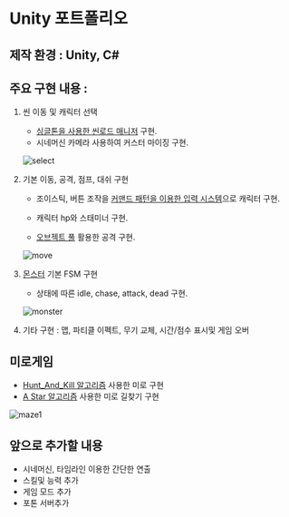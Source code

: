 # Unity 포트폴리오

## 제작 환경 : Unity, C#

## 주요 구현 내용 :    


1. 씬 이동 및 캐릭터 선택
    - [싱글톤을 사용한 씬로드 매니저](https://github.com/ChangminYoo/portfolio-magic_cube/blob/main/Assets/03.%20Scripts/Manager/SceneLoadManager.cs) 구현.
    - 시네머신 카메라 사용하여 커스터 마이징 구현.

    ![select](https://user-images.githubusercontent.com/22344444/164166054-1a240e66-8d12-466a-b7e9-699f68ecf8b7.gif)

2. 기본 이동, 공격, 점프, 대쉬 구현
    - 조이스틱, 버튼 조작을 [커맨드 패턴을 이용한 입력 시스템](https://github.com/ChangminYoo/portfolio-magic_cube/blob/main/Assets/03.%20Scripts/Manager/InputManager.cs)으로 캐릭터 구현.  

    - 캐릭터 hp와 스태미너 구현.
    - [오브젝트 풀](https://github.com/ChangminYoo/portfolio-magic_cube/blob/main/Assets/03.%20Scripts/Manager/ObjectPoolManager.cs) 활용한 공격 구현.

    ![move](https://user-images.githubusercontent.com/22344444/160320422-41a2efe2-c4b1-437f-a60e-bd57e924a2fb.gif)
3. [몬스터](https://github.com/ChangminYoo/portfolio-magic_cube/blob/main/Assets/03.%20Scripts/Actor/Monster.cs) 기본 FSM 구현
    - 상태에 따른 idle, chase, attack, dead 구현.

    ![monster](https://user-images.githubusercontent.com/22344444/160320111-48e338fa-2983-442d-9bdc-f8d043c65ad8.gif)
    
4. 기타 구현 : 맵, 파티클 이펙트, 무기 교체, 시간/점수 표시및 게임 오버

## 미로게임
- [Hunt_And_Kill 알고리즘](https://github.com/ChangminYoo/portfolio-magic_cube/blob/main/Assets/03.%20Scripts/Object/MazeGenerator.cs) 사용한 미로 구현
- [A Star 알고리즘](https://github.com/ChangminYoo/portfolio-magic_cube/blob/main/Assets/03.%20Scripts/MazePathFinder.cs) 사용한 미로 길찾기 구현


![maze1](https://user-images.githubusercontent.com/22344444/163316943-8988c604-fd75-46ec-b79e-263ff6f2a5d5.png)

## 앞으로 추가할 내용
- 시네머신, 타임라인 이용한 간단한 연출
- 스킬및 능력 추가
- 게임 모드 추가
- 포톤 서버추가